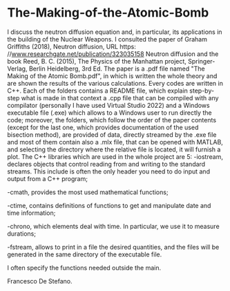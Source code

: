 # The-Making-of-the-Atomic-Bomb
I discuss the neutron diffusion equation and, in particular, its applications in the
building of the Nuclear Weapons.
I consulted the paper of Graham Griffiths (2018), Neutron diffusion, 
URL https: //www.researchgate.net/publication/323035158 Neutron diffusion and the book
Reed, B. C. (2015), The Physics of the Manhattan project, Springer-Verlag, 
Berlin Heidelberg, 3rd Ed.
The paper is a .pdf file named "The Making of the Atomic Bomb.pdf", in which is written
the whole theory and are shown the results of the various calculations.
Every codes are written in C++.
Each of the folders contains a README file, which explain step-by-step what is made in
that context a .cpp file that can be compiled with any compilator (personally I have 
used Virtual Studio 2022) and a Windows executable file (.exe) which allows to a Windows 
user to run directly the code; moreover, the folders, which follow the order of the 
paper contents (except for the last one, which provides documentation of the used 
bisection method), are provided of data, directly streamed by the .exe file and most 
of them contain also a .mlx file, that can be opened with MATLAB, and selecting the 
directory where the relative file is located, it will furnish a plot.
The C++ libraries which are used in the whole project are 5:
-iostream, declares objects that control reading from and writing to the standard 
 streams. This include is often the only header you need to do input and output from 
 a C++ program;
 
-cmath, provides the most used mathematical functions;

-ctime, contains definitions of functions to get and manipulate date and time
 information;
 
-chrono, which elements deal with time. In particular, we use it to measure durations;

-fstream, allows to print in a file the desired quantities, and the files will be
generated in the same directory of the executable file.

I often specify the functions needed outside the main.

Francesco De Stefano.
